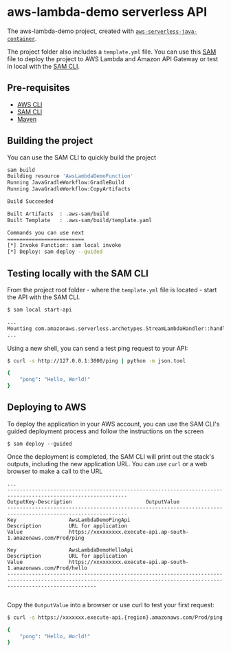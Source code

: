 # aws-lambda-demo serverless API
The aws-lambda-demo project, created with [`aws-serverless-java-container`](https://github.com/awslabs/aws-serverless-java-container).

The project folder also includes a `template.yml` file. You can use this [SAM](https://github.com/awslabs/serverless-application-model) file to deploy the project to AWS Lambda and Amazon API Gateway or test in local with the [SAM CLI](https://github.com/awslabs/aws-sam-cli). 

## Pre-requisites
* [AWS CLI](https://aws.amazon.com/cli/)
* [SAM CLI](https://github.com/awslabs/aws-sam-cli)
* [Maven](https://maven.apache.org/)

## Building the project
You can use the SAM CLI to quickly build the project
```bash
sam build
Building resource 'AwsLambdaDemoFunction'
Running JavaGradleWorkflow:GradleBuild
Running JavaGradleWorkflow:CopyArtifacts

Build Succeeded

Built Artifacts  : .aws-sam/build
Built Template   : .aws-sam/build/template.yaml

Commands you can use next
=========================
[*] Invoke Function: sam local invoke
[*] Deploy: sam deploy --guided
```

## Testing locally with the SAM CLI

From the project root folder - where the `template.yml` file is located - start the API with the SAM CLI.

```bash
$ sam local start-api

...
Mounting com.amazonaws.serverless.archetypes.StreamLambdaHandler::handleRequest (java11) at http://127.0.0.1:3000/{proxy+} [OPTIONS GET HEAD POST PUT DELETE PATCH]
...
```

Using a new shell, you can send a test ping request to your API:

```bash
$ curl -s http://127.0.0.1:3000/ping | python -m json.tool

{
    "pong": "Hello, World!"
}
``` 

## Deploying to AWS
To deploy the application in your AWS account, you can use the SAM CLI's guided deployment process and follow the instructions on the screen

```
$ sam deploy --guided
```

Once the deployment is completed, the SAM CLI will print out the stack's outputs, including the new application URL. You can use `curl` or a web browser to make a call to the URL

```
...
-------------------------------------------------------------------------------------------------------------
OutputKey-Description                        OutputValue
-------------------------------------------------------------------------------------------------------------
Key                 AwsLambdaDemoPingApi                                                                                                                                
Description         URL for application                                                                                                                                 
Value               https://xxxxxxxxx.execute-api.ap-south-1.amazonaws.com/Prod/ping                                                                                   

Key                 AwsLambdaDemoHelloApi                                                                                                                               
Description         URL for application                                                                                                                                 
Value               https://xxxxxxxxx.execute-api.ap-south-1.amazonaws.com/Prod/hello                                                                                  
-------------------------------------------------------------------------------------------------------------------------------------------------------------------------


```

Copy the `OutputValue` into a browser or use curl to test your first request:

```bash
$ curl -s https://xxxxxxx.execute-api.{region}.amazonaws.com/Prod/ping | python -m json.tool

{
    "pong": "Hello, World!"
}
```
